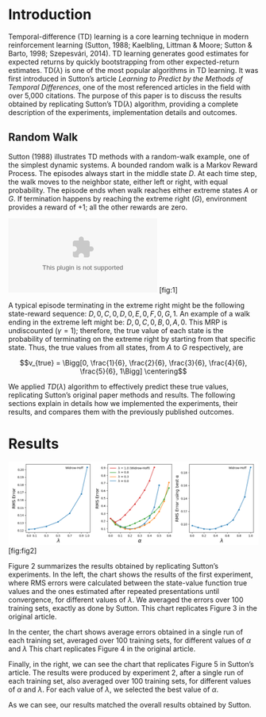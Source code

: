 Introduction
============

Temporal-difference (TD) learning is a core learning technique in modern
reinforcement learning (Sutton, 1988; Kaelbling, Littman & Moore; Sutton
& Barto, 1998; Szepesvári, 2014). TD learning generates good estimates
for expected returns by quickly bootstrapping from other expected-return
estimates. TD($\lambda$) is one of the most popular algorithms in TD
learning. It was first introduced in Sutton’s article *Learning to
Predict by the Methods of Temporal Differences*, one of the most
referenced articles in the field with over 5,000 citations. The purpose
of this paper is to discuss the results obtained by replicating Sutton’s
TD($\lambda$) algorithm, providing a complete description of the
experiments, implementation details and outcomes.



Random Walk
-----------

Sutton (1988) illustrates TD methods with a random-walk example, one of
the simplest dynamic systems. A bounded random walk is a Markov Reward
Process. The episodes always start in the middle state $D$. At each time
step, the walk moves to the neighbor state, either left or right, with
equal probability. The episode ends when walk reaches either extreme
states $A$ or $G$. If termination happens by reaching the extreme right
($G$), environment provides a reward of +1; all the other rewards are
zero.

![image](./images/random_walk.eps) [fig:1]

A typical episode terminating in the extreme right might be the
following state-reward sequence: $D, 0, C, 0, D, 0, E, 0, F, 0, G, 1$.
An example of a walk ending in the extreme left might be:
$D, 0, C, 0, B, 0, A, 0$. This MRP is undiscounted ($\gamma = 1$);
therefore, the true value of each state is the probability of
terminating on the extreme right by starting from that specific state.
Thus, the true values from all states, from $A$ to $G$ respectively, are

$$v_{true} = \Bigg[0, \frac{1}{6}, \frac{2}{6}, \frac{3}{6}, \frac{4}{6}, \frac{5}{6}, 1\Bigg]
    \centering$$

We applied $TD(\lambda)$ algorithm to effectively predict these true
values, replicating Sutton’s original paper methods and results. The
following sections explain in details how we implemented the
experiments, their results, and compares them with the previously
published outcomes.

Results
=======

![image](./images/figure.png) [fig:fig2]

Figure 2 summarizes the results obtained by replicating Sutton’s
experiments. In the left, the chart shows the results of the first
experiment, where RMS errors were calculated between the state-value
function true values and the ones estimated after repeated presentations
until convergence, for different values of $\lambda$. We averaged the
errors over 100 training sets, exactly as done by Sutton. This chart
replicates Figure 3 in the original article.

In the center, the chart shows average errors obtained in a single run
of each training set, averaged over 100 training sets, for different
values of $\alpha$ and $\lambda$ This chart replicates Figure 4 in the
original article.

Finally, in the right, we can see the chart that replicates Figure 5 in
Sutton’s article. The results were produced by experiment 2, after a
single run of each training set, also averaged over 100 training sets,
for different values of $\alpha$ and $\lambda$. For each value of
$\lambda$, we selected the best value of $\alpha$.

As we can see, our results matched the overall results obtained by
Sutton.